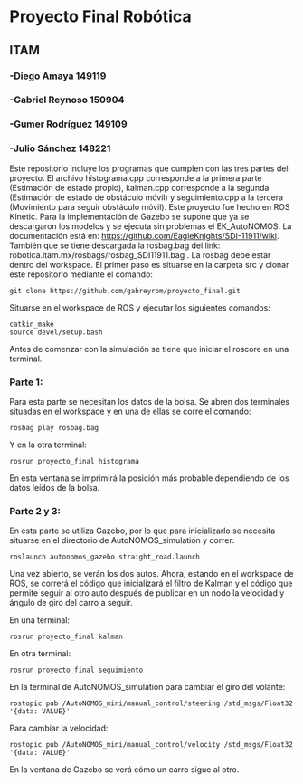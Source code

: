 # Proyecto Final Robótica 
## ITAM

### -Diego Amaya 149119
### -Gabriel Reynoso 150904
### -Gumer Rodríguez 149109
### -Julio Sánchez 148221

Este repositorio incluye los programas que cumplen con las tres partes del proyecto. El archivo histograma.cpp corresponde a la primera parte (Estimación de estado propio), kalman.cpp corresponde a la segunda (Estimación de estado de obstáculo móvil) y seguimiento.cpp a la tercera (Movimiento para seguir obstáculo móvil). Este proyecto fue hecho en ROS Kinetic. Para la implementación de Gazebo se supone que ya se descargaron los modelos y se ejecuta sin problemas el EK_AutoNOMOS. La documentación está en: https://github.com/EagleKnights/SDI-11911/wiki. También que se tiene descargada la rosbag.bag del link: robotica.itam.mx/rosbags/rosbag_SDI11911.bag . La rosbag debe estar dentro del workspace.
El primer paso es situarse en la carpeta src y clonar este repositorio mediante el comando:

```
git clone https://github.com/gabreyrom/proyecto_final.git
```
Situarse en el workspace de ROS y ejecutar los siguientes comandos:
```
catkin_make
source devel/setup.bash
```
Antes de comenzar con la simulación se tiene que iniciar el roscore en una terminal.

### Parte 1:
Para esta parte se necesitan los datos de la bolsa. Se abren dos terminales situadas en el workspace y en una de ellas se corre el comando:
```
rosbag play rosbag.bag
```
Y en la otra terminal:
```
rosrun proyecto_final histograma
```
En esta ventana se imprimirá la posición más probable dependiendo de los datos leídos de la bolsa.

### Parte 2 y 3:
En esta parte se utiliza Gazebo, por lo que para inicializarlo se necesita situarse en el directorio de AutoNOMOS_simulation y correr:

```
roslaunch autonomos_gazebo straight_road.launch
```
Una vez abierto, se verán los dos autos. Ahora, estando en el workspace de ROS, se correrá el código que inicializará el filtro de Kalman y el código que permite seguir al otro auto después de publicar en un nodo la velocidad y ángulo de giro del carro a seguir.

En una terminal:
```
rosrun proyecto_final kalman
```
En otra terminal:
```
rosrun proyecto_final seguimiento
```
En la terminal de AutoNOMOS_simulation para cambiar el giro del volante:
```
rostopic pub /AutoNOMOS_mini/manual_control/steering /std_msgs/Float32 '{data: VALUE}'
```
Para cambiar la velocidad:
```
rostopic pub /AutoNOMOS_mini/manual_control/velocity /std_msgs/Float32 '{data: VALUE}'

```
En la ventana de Gazebo se verá cómo un carro sigue al otro.
